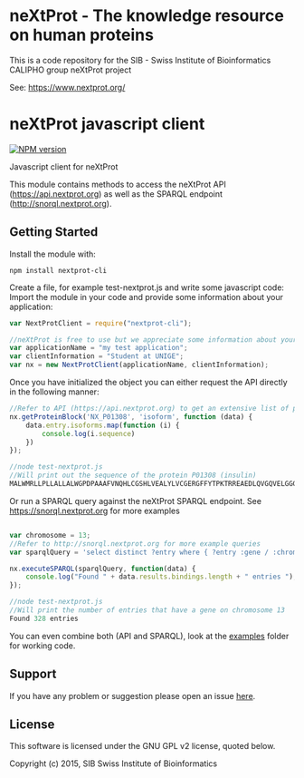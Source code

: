 # neXtProt - The knowledge resource on human proteins

This is a code repository for the SIB - Swiss Institute of Bioinformatics CALIPHO group neXtProt project

See: https://www.nextprot.org/

# neXtProt javascript client


[![NPM version](http://img.shields.io/npm/v/nextprot-cli.svg)](https://www.npmjs.org/package/nextprot-cli) 

Javascript client for neXtProt

This module contains methods to access the neXtProt API (https://api.nextprot.org) as well as the SPARQL endpoint (http://snorql.nextprot.org). 


## Getting Started
Install the module with: 
```shell
npm install nextprot-cli
```

Create a file, for example test-nextprot.js and write some javascript code:
Import the module in your code and provide some information about your application:
```javascript
var NextProtClient = require("nextprot-cli");

//neXtProt is free to use but we appreciate some information about your application and who you are :)
var applicationName = "my test application";
var clientInformation = "Student at UNIGE";
var nx = new NextProtClient(applicationName, clientInformation);
```

Once you have initialized the object you can either request the API directly in the following manner:
```javascript
//Refer to API (https://api.nextprot.org) to get an extensive list of possible protein blocks
nx.getProteinBlock('NX_P01308', 'isoform', function (data) {
    data.entry.isoforms.map(function (i) {
        console.log(i.sequence)
    })
});

//node test-nextprot.js
//Will print out the sequence of the protein P01308 (insulin)
MALWMRLLPLLALLALWGPDPAAAFVNQHLCGSHLVEALYLVCGERGFFYTPKTRREAEDLQVGQVELGGGPGAGSLQPLALEGSLQKRGIVEQCCTSICSLYQLENYCN
```

Or run a SPARQL query against the neXtProt SPARQL endpoint. See https://snorql.nextprot.org for more examples
```javascript

var chromosome = 13;
//Refer to http://snorql.nextprot.org for more example queries
var sparqlQuery = 'select distinct ?entry where { ?entry :gene / :chromosome "'+ chromosome +'"^^xsd:string}'

nx.executeSPARQL(sparqlQuery, function(data) {
	console.log("Found " + data.results.bindings.length + " entries ");
});

//node test-nextprot.js
//Will print the number of entries that have a gene on chromosome 13
Found 328 entries
```

You can even combine both (API and SPARQL), look at the [examples](examples) folder for working code.

## Support

If you have any problem or suggestion please open an issue [here](https://github.com/calipho-sib/nextprot-cli/issues).

## License 
This software is licensed under the GNU GPL v2 license, quoted below.

Copyright (c) 2015, SIB Swiss Institute of Bioinformatics
